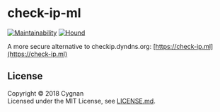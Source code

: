 # check-ip-ml

[![Maintainability](https://api.codeclimate.com/v1/badges/8f756831f8e755dfc51d/maintainability)](https://codeclimate.com/github/cygnan/check-ip-ml/maintainability)
[![Hound](https://camo.githubusercontent.com/23ee7a697b291798079e258bbc25434c4fac4f8b/68747470733a2f2f696d672e736869656c64732e696f2f62616467652f50726f7465637465645f62792d486f756e642d6138373364312e737667)](https://houndci.com)

A more secure alternative to checkip.dyndns.org: [https://check-ip.ml](https://check-ip.ml)

## License

Copyright © 2018 Cygnan  
Licensed under the MIT License, see [LICENSE.md](LICENSE.md).
